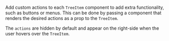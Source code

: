 Add custom actions to each `TreeItem` component to add extra functionality, such as buttons or menus. This can be done by passing a component that renders the desired actions as a prop to the `TreeItem`.

The `actions` are hidden by default and appear on the right-side when the user hovers over the `TreeItem`.
